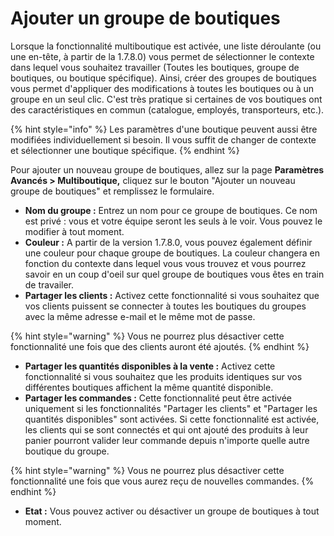 # Ajouter un groupe de boutiques

Lorsque la fonctionnalité multiboutique est activée, une liste déroulante (ou une en-tête, à partir de la 1.7.8.0) vous permet de sélectionner le contexte dans lequel vous souhaitez travailler (Toutes les boutiques, groupe de boutiques, ou boutique spécifique). Ainsi, créer des groupes de boutiques vous permet d'appliquer des modifications à toutes les boutiques ou à un groupe en un seul clic. C'est très pratique si certaines de vos boutiques ont des caractéristiques en commun (catalogue, employés, transporteurs, etc.).&#x20;

{% hint style="info" %}
Les paramètres d'une boutique peuvent aussi être modifiées individuellement si besoin. Il vous suffit de changer de contexte et sélectionner une boutique spécifique.&#x20;
{% endhint %}

Pour ajouter un nouveau groupe de boutiques, allez sur la page **Paramètres Avancés > Multiboutique,** cliquez sur le bouton "Ajouter un nouveau groupe de boutiques" et remplissez le formulaire.&#x20;

* **Nom du groupe :** Entrez un nom pour ce groupe de boutiques. Ce nom est privé : vous et votre équipe seront les seuls à le voir. Vous pouvez le modifier à tout moment.&#x20;
* **Couleur :** A partir de la version 1.7.8.0, vous pouvez également définir une couleur pour chaque groupe de boutiques. La couleur changera en fonction du contexte dans lequel vous vous trouvez et vous pourrez savoir en un coup d'oeil sur quel groupe de boutiques vous êtes en train de travailer.
* **Partager les clients :** Activez cette fonctionnalité si vous souhaitez que vos clients puissent se connecter à toutes les boutiques du groupes avec la même adresse e-mail et le même mot de passe.&#x20;

{% hint style="warning" %}
Vous ne pourrez plus désactiver cette fonctionnalité une fois que des clients auront été ajoutés.&#x20;
{% endhint %}

* **Partager les quantités disponibles à la vente :** Activez cette fonctionnalité si vous souhaitez que les produits identiques sur vos différentes boutiques affichent la même quantité disponible.
* **Partager les commandes :** Cette fonctionnalité peut être activée uniquement si les fonctionnalités "Partager les clients" et "Partager les quantités disponibles" sont activées. Si cette fonctionnalité est activée, les clients qui se sont connectés et qui ont ajouté des produits à leur panier pourront valider leur commande depuis n'importe quelle autre boutique du groupe.

{% hint style="warning" %}
Vous ne pourrez plus désactiver cette fonctionnalité une fois que vous aurez reçu de nouvelles commandes.
{% endhint %}

* **Etat :** Vous pouvez activer ou désactiver un groupe de boutiques à tout moment.&#x20;
